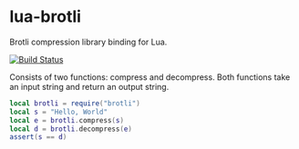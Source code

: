 # lua-brotli
Brotli compression library binding for Lua.

[![Build Status](https://travis-ci.org/witchu/lua-brotli.svg)](https://travis-ci.org/witchu/lua-brotli)

Consists of two functions: compress and decompress.
Both functions take an input string and return an output string.

```lua
local brotli = require("brotli")
local s = "Hello, World"
local e = brotli.compress(s)
local d = brotli.decompress(e)
assert(s == d)
```
